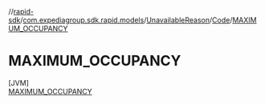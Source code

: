 //[rapid-sdk](../../../../../index.md)/[com.expediagroup.sdk.rapid.models](../../../index.md)/[UnavailableReason](../../index.md)/[Code](../index.md)/[MAXIMUM_OCCUPANCY](index.md)

# MAXIMUM_OCCUPANCY

[JVM]\
[MAXIMUM_OCCUPANCY](index.md)
